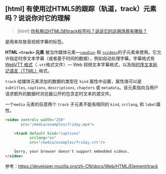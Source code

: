 ## [html] 有使用过HTML5的跟踪（轨道，track）元素吗？说说你对它的理解

> [html] [你有用过HTML5的track标签吗？说说它的运用场景有哪些？](https://github.com/haizlin/fe-interview/issues/1363)

是用来存放音视频字幕的标签。

**HTML `<track>` 元素** 被当作媒体元素—[`<audio>`](https://developer.mozilla.org/zh-CN/docs/Web/HTML/Element/audio) 和 [`<video>`](https://developer.mozilla.org/zh-CN/docs/Web/HTML/Element/video)的子元素来使用。它允许指定时序文本字幕（或者基于时间的数据），例如自动处理字幕。字幕格式有 [WebVTT 格式](https://developer.mozilla.org/en-US/docs/Web/API/Web_Video_Text_Tracks_Format)（`.vtt`格式文件）— Web 视频文本字幕格式，以及指[时序文本标记语言（TTML）](https://w3c.github.io/ttml2/index.html)格式。

`track` 给媒体元素添加的数据的类型在 `kind` 属性中设置，属性值可以是 `subtitles`, `captions`, `descriptions`, `chapters` 或 `metadata`。该元素指向当用户请求额外的数据时浏览器公开的包含定时文本的源文件。

一个`media` 元素的任意两个 `track` 子元素不能有相同的 `kind`, `srclang`, 和 `label`属性。

```html
<video controls width="250"
       src="/media/examples/friday.mp4">

    <track default kind="captions"
           srclang="en"
           src="/media/examples/friday.vtt"/>

    Sorry, your browser doesn't support embedded videos.
</video>
```



参考：https://developer.mozilla.org/zh-CN/docs/Web/HTML/Element/track

